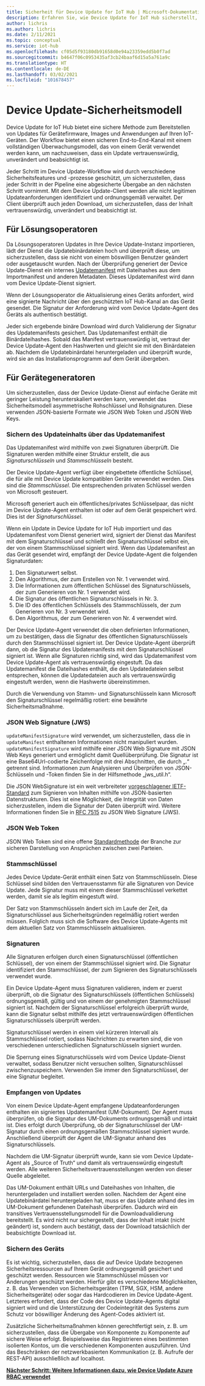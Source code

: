 ```yaml
---
title: Sicherheit für Device Update for IoT Hub | Microsoft-Dokumentation
description: Erfahren Sie, wie Device Update for IoT Hub sicherstellt, dass Geräte auf sichere Weise aktualisiert werden.
author: lichris
ms.author: lichris
ms.date: 2/11/2021
ms.topic: conceptual
ms.service: iot-hub
ms.openlocfilehash: cf05d5f93180db91658d0e94a23359edd5b0f7ad
ms.sourcegitcommit: b4647f06c0953435af3cb24baaf6d15a5a761a9c
ms.translationtype: HT
ms.contentlocale: de-DE
ms.lasthandoff: 03/02/2021
ms.locfileid: "101678457"
---
```

# <a name="device-update-security-model"></a>Device Update-Sicherheitsmodell

Device Update for IoT Hub bietet eine sichere Methode zum Bereitstellen von Updates für Gerätefirmware, Images und Anwendungen auf Ihren IoT-Geräten. Der Workflow bietet einen sicheren End-to-End-Kanal mit einem vollständigen Überwachungsmodell, das von einem Gerät verwendet werden kann, um nachzuweisen, dass ein Update vertrauenswürdig, unverändert und beabsichtigt ist.

Jeder Schritt im Device Update-Workflow wird durch verschiedene Sicherheitsfeatures und -prozesse geschützt, um sicherzustellen, dass jeder Schritt in der Pipeline eine abgesicherte Übergabe an den nächsten Schritt vornimmt. Mit dem Device Update-Client werden alle nicht legitimen Updateanforderungen identifiziert und ordnungsgemäß verwaltet. Der Client überprüft auch jeden Download, um sicherzustellen, dass der Inhalt vertrauenswürdig, unverändert und beabsichtigt ist.

## <a name="for-solution-operators"></a>Für Lösungsoperatoren

Da Lösungsoperatoren Updates in Ihre Device Update-Instanz importieren, lädt der Dienst die Updatebinärdateien hoch und überprüft diese, um sicherzustellen, dass sie nicht von einem böswilligen Benutzer geändert oder ausgetauscht wurden. Nach der Überprüfung generiert der Device Update-Dienst ein internes [Updatemanifest](./update-manifest.md) mit Dateihashes aus dem Importmanifest und anderen Metadaten. Dieses Updatemanifest wird dann vom Device Update-Dienst signiert.

Wenn der Lösungsoperator die Aktualisierung eines Geräts anfordert, wird eine signierte Nachricht über den geschützten IoT Hub-Kanal an das Gerät gesendet. Die Signatur der Anforderung wird vom Device Update-Agent des Geräts als authentisch bestätigt. 

Jeder sich ergebende binäre Download wird durch Validierung der Signatur des Updatemanifests gesichert. Das Updatemanifest enthält die Binärdateihashes. Sobald das Manifest vertrauenswürdig ist, vertraut der Device Update-Agent den Hashwerten und gleicht sie mit den Binärdateien ab. Nachdem die Updatebinärdatei heruntergeladen und überprüft wurde, wird sie an das Installationsprogramm auf dem Gerät übergeben.

## <a name="for-device-builders"></a>Für Gerätegeneratoren

Um sicherzustellen, dass der Device Update-Dienst auf einfache Geräte mit geringer Leistung herunterskaliert werden kann, verwendet das Sicherheitsmodell asymmetrische Rohschlüssel und Rohsignaturen. Diese verwenden JSON-basierte Formate wie JSON Web Token und JSON Web Keys.

### <a name="securing-update-content-via-the-update-manifest"></a>Sichern des Updateinhalts über das Updatemanifest

Das Updatemanifest wird mithilfe von zwei Signaturen überprüft. Die Signaturen werden mithilfe einer Struktur erstellt, die aus *Signaturschlüsseln* und *Stammschlüsseln* besteht.

Der Device Update-Agent verfügt über eingebettete öffentliche Schlüssel, die für alle mit Device Update kompatiblen Geräte verwendet werden. Dies sind die *Stammschlüssel*. Die entsprechenden privaten Schlüssel werden von Microsoft gesteuert.

Microsoft generiert auch ein öffentliches/privates Schlüsselpaar, das nicht im Device Update-Agent enthalten ist oder auf dem Gerät gespeichert wird. Dies ist der *Signaturschlüssel*.

Wenn ein Update in Device Update for IoT Hub importiert und das Updatemanifest vom Dienst generiert wird, signiert der Dienst das Manifest mit dem Signaturschlüssel und schließt den Signaturschlüssel selbst ein, der von einem Stammschlüssel signiert wird. Wenn das Updatemanifest an das Gerät gesendet wird, empfängt der Device Update-Agent die folgenden Signaturdaten:

1. Den Signaturwert selbst.
2. Den Algorithmus, der zum Erstellen von Nr. 1 verwendet wird.
3. Die Informationen zum öffentlichen Schlüssel des Signaturschlüssels, der zum Generieren von Nr. 1 verwendet wird.
4. Die Signatur des öffentlichen Signaturschlüssels in Nr. 3.
5. Die ID des öffentlichen Schlüssels des Stammschlüssels, der zum Generieren von Nr. 3 verwendet wird.
6. Den Algorithmus, der zum Generieren von Nr. 4 verwendet wird.

Der Device Update-Agent verwendet die oben definierten Informationen, um zu bestätigen, dass die Signatur des öffentlichen Signaturschlüssels durch den Stammschlüssel signiert ist. Der Device Update-Agent überprüft dann, ob die Signatur des Updatemanifests mit dem Signaturschlüssel signiert ist. Wenn alle Signaturen richtig sind, wird das Updatemanifest vom Device Update-Agent als vertrauenswürdig eingestuft. Da das Updatemanifest die Dateihashes enthält, die den Updatedateien selbst entsprechen, können die Updatedateien auch als vertrauenswürdig eingestuft werden, wenn die Hashwerte übereinstimmen.

Durch die Verwendung von Stamm- und Signaturschlüsseln kann Microsoft den Signaturschlüssel regelmäßig rotiert: eine bewährte Sicherheitsmaßnahme.

### <a name="json-web-signature-jws"></a>JSON Web Signature (JWS)

`updateManifestSignature` wird verwendet, um sicherzustellen, dass die in `updateManifest` enthaltenen Informationen nicht manipuliert wurden. `updateManifestSignature` wird mithilfe einer JSON Web Signature mit JSON Web Keys generiert und ermöglicht damit Quellüberprüfung. Die Signatur ist eine Base64Url-codierte Zeichenfolge mit drei Abschnitten, die durch „.“ getrennt sind.  Informationen zum Analysieren und Überprüfen von JSON-Schlüsseln und -Token finden Sie in der Hilfsmethode „jws_util.h“.

Die JSON WebSignature ist ein weit verbreiteter [vorgeschlagener IETF-Standard](https://tools.ietf.org/html/rfc7515) zum Signieren von Inhalten mithilfe von JSON-basierten Datenstrukturen. Dies ist eine Möglichkeit, die Integrität von Daten sicherzustellen, indem die Signatur der Daten überprüft wird. Weitere Informationen finden Sie in [RFC 7515](https://www.rfc-editor.org/info/rfc7515) zu JSON Web Signature (JWS).

### <a name="json-web-token"></a>JSON Web Token

JSON Web Token sind eine offene [Standardmethode](https://tools.ietf.org/html/rfc7519) der Branche zur sicheren Darstellung von Ansprüchen zwischen zwei Parteien.

### <a name="root-keys"></a>Stammschlüssel

Jedes Device Update-Gerät enthält einen Satz von Stammschlüsseln. Diese Schlüssel sind bilden den Vertrauensstamm für alle Signaturen von Device Update. Jede Signatur muss mit einem dieser Stammschlüssel verkettet werden, damit sie als legitim eingestuft wird.

Der Satz von Stammschlüsseln ändert sich im Laufe der Zeit, da Signaturschlüssel aus Sicherheitsgründen regelmäßig rotiert werden müssen. Folglich muss sich die Software des Device Update-Agents mit dem aktuellen Satz von Stammschlüsseln aktualisieren. 

### <a name="signatures"></a>Signaturen

Alle Signaturen erfolgen durch einen Signaturschlüssel (öffentlichen Schlüssel), der von einem der Stammschlüssel signiert wird. Die Signatur identifiziert den Stammschlüssel, der zum Signieren des Signaturschlüssels verwendet wurde. 

Ein Device Update-Agent muss Signaturen validieren, indem er zuerst überprüft, ob die Signatur des Signaturschlüssels (öffentlichen Schlüssels) ordnungsgemäß, gültig und von einem der genehmigten Stammschlüssel signiert ist. Nachdem der Signaturschlüssel erfolgreich überprüft wurde, kann die Signatur selbst mithilfe des jetzt vertrauenswürdigen öffentlichen Signaturschlüssels überprüft werden.

Signaturschlüssel werden in einem viel kürzeren Intervall als Stammschlüssel rotiert, sodass Nachrichten zu erwarten sind, die von verschiedenen unterschiedlichen Signaturschlüsseln signiert wurden. 

Die Sperrung eines Signaturschlüssels wird vom Device Update-Dienst verwaltet, sodass Benutzer nicht versuchen sollten, Signaturschlüssel zwischenzuspeichern. Verwenden Sie immer den Signaturschlüssel, der eine Signatur begleitet.

### <a name="receiving-updates"></a>Empfangen von Updates

Von einem Device Update-Agent empfangene Updateanforderungen enthalten ein signiertes Updatemanifest (UM-Dokument). Der Agent muss überprüfen, ob die Signatur des UM-Dokuments ordnungsgemäß und intakt ist. Dies erfolgt durch Überprüfung, ob der Signaturschlüssel der UM-Signatur durch einen ordnungsgemäßen Stammschlüssel signiert wurde. Anschließend überprüft der Agent die UM-Signatur anhand des Signaturschlüssels.

Nachdem die UM-Signatur überprüft wurde, kann sie vom Device Update-Agent als „Source of Truth“ und damit als vertrauenswürdig eingestuft werden. Alle weiteren Sicherheitsvertrauensstellungen werden von dieser Quelle abgeleitet. 

Das UM-Dokument enthält URLs und Dateihashes von Inhalten, die heruntergeladen und installiert werden sollen. Nachdem der Agent eine Updatebinärdatei heruntergeladen hat, muss er das Update anhand des im UM-Dokument gefundenen Dateihash überprüfen. Dadurch wird ein transitives Vertrauensstellungsmodell für die Downloadvalidierung bereitstellt. Es wird nicht nur sichergestellt, dass der Inhalt intakt (nicht geändert) ist, sondern auch bestätigt, dass der Download tatsächlich der beabsichtigte Download ist. 

### <a name="securing-the-device"></a>Sichern des Geräts

Es ist wichtig, sicherzustellen, dass die auf Device Update bezogenen Sicherheitsressourcen auf Ihrem Gerät ordnungsgemäß gesichert und geschützt werden. Ressourcen wie Stammschlüssel müssen vor Änderungen geschützt werden. Hierfür gibt es verschiedene Möglichkeiten, z. B. das Verwenden von Sicherheitsgeräten (TPM, SGX, HSM, andere Sicherheitsgeräte) oder sogar das Hardcodieren im Device Update-Agent. Letzteres erfordert, dass der Code des Device Update-Agents digital signiert wird und die Unterstützung der Codeintegrität des Systems zum Schutz vor böswilliger Änderung des Agent-Codes aktiviert ist.

Zusätzliche Sicherheitsmaßnahmen können gerechtfertigt sein, z. B. um sicherzustellen, dass die Übergabe von Komponente zu Komponente auf sichere Weise erfolgt. Beispielsweise das Registrieren eines bestimmten isolierten Kontos, um die verschiedenen Komponenten auszuführen. Und das Beschränken der netzwerkbasierten Kommunikation (z. B. Aufrufe der REST-API) ausschließlich auf localhost.

**[Nächster Schritt: Weitere Informationen dazu, wie Device Update Azure RBAC verwendet](.\device-update-control-access.md)**